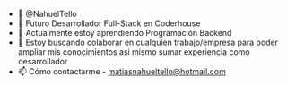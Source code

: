 - 👋 @NahuelTello 
- 👀 Futuro Desarrollador Full-Stack en Coderhouse
- 🌱 Actualmente estoy aprendiendo Programación Backend
- 💞️ Estoy buscando colaborar en cualquien trabajo/empresa para poder ampliar mis conocimientos asi mismo sumar experiencia como desarrollador
- 📫 Cómo contactarme - matiasnahueltello@hotmail.com 

<!---
NahuelTello/NahuelTello is a ✨ special ✨ repository because its `README.md` (this file) appears on your GitHub profile.
You can click the Preview link to take a look at your changes.
--->
